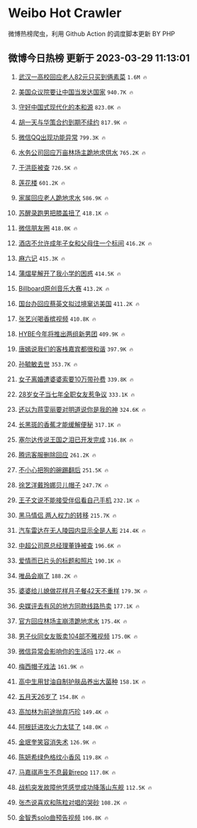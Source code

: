 # Weibo Hot Crawler 



微博热榜爬虫，利用 Github Action 的调度脚本更新 BY PHP 


## 微博今日热榜 更新于 2023-03-29 11:13:01 
1. [武汉一高校回应老人82元只买到俩素菜](https://s.weibo.com/weibo?q=%23%E6%AD%A6%E6%B1%89%E4%B8%80%E9%AB%98%E6%A0%A1%E5%9B%9E%E5%BA%94%E8%80%81%E4%BA%BA82%E5%85%83%E5%8F%AA%E4%B9%B0%E5%88%B0%E4%BF%A9%E7%B4%A0%E8%8F%9C%23&t=31&band_rank=1&Refer=top) `1.6M 🔥` 

1. [美国众议院要让中国当发达国家](https://s.weibo.com/weibo?q=%23%E7%BE%8E%E5%9B%BD%E4%BC%97%E8%AE%AE%E9%99%A2%E8%A6%81%E8%AE%A9%E4%B8%AD%E5%9B%BD%E5%BD%93%E5%8F%91%E8%BE%BE%E5%9B%BD%E5%AE%B6%23&t=31&band_rank=2&Refer=top) `940.7K 🔥` 

1. [守好中国式现代化的本和源](https://s.weibo.com/weibo?q=%23%E5%AE%88%E5%A5%BD%E4%B8%AD%E5%9B%BD%E5%BC%8F%E7%8E%B0%E4%BB%A3%E5%8C%96%E7%9A%84%E6%9C%AC%E5%92%8C%E6%BA%90%23&t=31&band_rank=3&Refer=top) `823.0K 🔥` 

1. [胡一天与华策合约到期不续约](https://s.weibo.com/weibo?q=%23%E8%83%A1%E4%B8%80%E5%A4%A9%E4%B8%8E%E5%8D%8E%E7%AD%96%E5%90%88%E7%BA%A6%E5%88%B0%E6%9C%9F%E4%B8%8D%E7%BB%AD%E7%BA%A6%23&t=31&band_rank=4&Refer=top) `817.9K 🔥` 

1. [微信QQ出现功能异常](https://s.weibo.com/weibo?q=%23%E5%BE%AE%E4%BF%A1QQ%E5%87%BA%E7%8E%B0%E5%8A%9F%E8%83%BD%E5%BC%82%E5%B8%B8%23&t=31&band_rank=5&Refer=top) `799.3K 🔥` 

1. [水务公司回应万亩林场主跪地求供水](https://s.weibo.com/weibo?q=%23%E6%B0%B4%E5%8A%A1%E5%85%AC%E5%8F%B8%E5%9B%9E%E5%BA%94%E4%B8%87%E4%BA%A9%E6%9E%97%E5%9C%BA%E4%B8%BB%E8%B7%AA%E5%9C%B0%E6%B1%82%E4%BE%9B%E6%B0%B4%23&t=31&band_rank=6&Refer=top) `765.2K 🔥` 

1. [于洪臣被查](https://s.weibo.com/weibo?q=%23%E4%BA%8E%E6%B4%AA%E8%87%A3%E8%A2%AB%E6%9F%A5%23&t=31&band_rank=7&Refer=top) `726.5K 🔥` 

1. [莲花楼](https://s.weibo.com/weibo?q=%E8%8E%B2%E8%8A%B1%E6%A5%BC&t=31&band_rank=8&Refer=top) `601.2K 🔥` 

1. [家属回应老人跪地求水](https://s.weibo.com/weibo?q=%23%E5%AE%B6%E5%B1%9E%E5%9B%9E%E5%BA%94%E8%80%81%E4%BA%BA%E8%B7%AA%E5%9C%B0%E6%B1%82%E6%B0%B4%23&t=31&band_rank=9&Refer=top) `586.9K 🔥` 

1. [苏醒录跑男把膝盖扭了](https://s.weibo.com/weibo?q=%23%E8%8B%8F%E9%86%92%E5%BD%95%E8%B7%91%E7%94%B7%E6%8A%8A%E8%86%9D%E7%9B%96%E6%89%AD%E4%BA%86%23&t=31&band_rank=10&Refer=top) `418.1K 🔥` 

1. [微信朋友圈](https://s.weibo.com/weibo?q=%23%E5%BE%AE%E4%BF%A1%E6%9C%8B%E5%8F%8B%E5%9C%88%23&t=31&band_rank=11&Refer=top) `418.0K 🔥` 

1. [酒店不允许成年子女和父母住一个标间](https://s.weibo.com/weibo?q=%23%E9%85%92%E5%BA%97%E4%B8%8D%E5%85%81%E8%AE%B8%E6%88%90%E5%B9%B4%E5%AD%90%E5%A5%B3%E5%92%8C%E7%88%B6%E6%AF%8D%E4%BD%8F%E4%B8%80%E4%B8%AA%E6%A0%87%E9%97%B4%23&t=31&band_rank=12&Refer=top) `416.2K 🔥` 

1. [麻六记](https://s.weibo.com/weibo?q=%23%E9%BA%BB%E5%85%AD%E8%AE%B0%23&t=31&band_rank=13&Refer=top) `415.3K 🔥` 

1. [蒲熠星解开了我小学的困惑](https://s.weibo.com/weibo?q=%23%E8%92%B2%E7%86%A0%E6%98%9F%E8%A7%A3%E5%BC%80%E4%BA%86%E6%88%91%E5%B0%8F%E5%AD%A6%E7%9A%84%E5%9B%B0%E6%83%91%23&t=31&band_rank=14&Refer=top) `414.5K 🔥` 

1. [Billboard原创音乐大赛](https://s.weibo.com/weibo?q=%23Billboard%E5%8E%9F%E5%88%9B%E9%9F%B3%E4%B9%90%E5%A4%A7%E8%B5%9B%23&t=31&band_rank=15&Refer=top) `413.2K 🔥` 

1. [国台办回应蔡英文拟过境窜访美国](https://s.weibo.com/weibo?q=%23%E5%9B%BD%E5%8F%B0%E5%8A%9E%E5%9B%9E%E5%BA%94%E8%94%A1%E8%8B%B1%E6%96%87%E6%8B%9F%E8%BF%87%E5%A2%83%E7%AA%9C%E8%AE%BF%E7%BE%8E%E5%9B%BD%23&t=31&band_rank=16&Refer=top) `411.2K 🔥` 

1. [张艺兴喝香槟视频](https://s.weibo.com/weibo?q=%23%E5%BC%A0%E8%89%BA%E5%85%B4%E5%96%9D%E9%A6%99%E6%A7%9F%E8%A7%86%E9%A2%91%23&t=31&band_rank=17&Refer=top) `410.8K 🔥` 

1. [HYBE今年将推出两组新男团](https://s.weibo.com/weibo?q=%23HYBE%E4%BB%8A%E5%B9%B4%E5%B0%86%E6%8E%A8%E5%87%BA%E4%B8%A4%E7%BB%84%E6%96%B0%E7%94%B7%E5%9B%A2%23&t=31&band_rank=18&Refer=top) `409.9K 🔥` 

1. [唐嫣说我们的客栈嘉宾都很和谐](https://s.weibo.com/weibo?q=%23%E5%94%90%E5%AB%A3%E8%AF%B4%E6%88%91%E4%BB%AC%E7%9A%84%E5%AE%A2%E6%A0%88%E5%98%89%E5%AE%BE%E9%83%BD%E5%BE%88%E5%92%8C%E8%B0%90%23&t=31&band_rank=19&Refer=top) `397.9K 🔥` 

1. [孙毓敏去世](https://s.weibo.com/weibo?q=%23%E5%AD%99%E6%AF%93%E6%95%8F%E5%8E%BB%E4%B8%96%23&t=31&band_rank=20&Refer=top) `353.7K 🔥` 

1. [女子离婚遭婆婆索要10万带孙费](https://s.weibo.com/weibo?q=%23%E5%A5%B3%E5%AD%90%E7%A6%BB%E5%A9%9A%E9%81%AD%E5%A9%86%E5%A9%86%E7%B4%A2%E8%A6%8110%E4%B8%87%E5%B8%A6%E5%AD%99%E8%B4%B9%23&t=31&band_rank=21&Refer=top) `339.8K 🔥` 

1. [28岁女子当七年全职女友惹争议](https://s.weibo.com/weibo?q=%2328%E5%B2%81%E5%A5%B3%E5%AD%90%E5%BD%93%E4%B8%83%E5%B9%B4%E5%85%A8%E8%81%8C%E5%A5%B3%E5%8F%8B%E6%83%B9%E4%BA%89%E8%AE%AE%23&t=31&band_rank=22&Refer=top) `333.1K 🔥` 

1. [还以为蒋雯丽要对明道说你是我的神](https://s.weibo.com/weibo?q=%23%E8%BF%98%E4%BB%A5%E4%B8%BA%E8%92%8B%E9%9B%AF%E4%B8%BD%E8%A6%81%E5%AF%B9%E6%98%8E%E9%81%93%E8%AF%B4%E4%BD%A0%E6%98%AF%E6%88%91%E7%9A%84%E7%A5%9E%23&t=31&band_rank=23&Refer=top) `324.6K 🔥` 

1. [长黑斑的香蕉才能缓解便秘](https://s.weibo.com/weibo?q=%23%E9%95%BF%E9%BB%91%E6%96%91%E7%9A%84%E9%A6%99%E8%95%89%E6%89%8D%E8%83%BD%E7%BC%93%E8%A7%A3%E4%BE%BF%E7%A7%98%23&t=31&band_rank=24&Refer=top) `317.1K 🔥` 

1. [塞尔达传说王国之泪已开发完成](https://s.weibo.com/weibo?q=%23%E5%A1%9E%E5%B0%94%E8%BE%BE%E4%BC%A0%E8%AF%B4%E7%8E%8B%E5%9B%BD%E4%B9%8B%E6%B3%AA%E5%B7%B2%E5%BC%80%E5%8F%91%E5%AE%8C%E6%88%90%23&t=31&band_rank=25&Refer=top) `316.8K 🔥` 

1. [腾讯客服删除回应](https://s.weibo.com/weibo?q=%23%E8%85%BE%E8%AE%AF%E5%AE%A2%E6%9C%8D%E5%88%A0%E9%99%A4%E5%9B%9E%E5%BA%94%23&t=31&band_rank=26&Refer=top) `261.2K 🔥` 

1. [不小心把狗的碗踢翻后](https://s.weibo.com/weibo?q=%23%E4%B8%8D%E5%B0%8F%E5%BF%83%E6%8A%8A%E7%8B%97%E7%9A%84%E7%A2%97%E8%B8%A2%E7%BF%BB%E5%90%8E%23&t=31&band_rank=27&Refer=top) `251.5K 🔥` 

1. [徐艺洋戴玲娜贝儿帽子](https://s.weibo.com/weibo?q=%23%E5%BE%90%E8%89%BA%E6%B4%8B%E6%88%B4%E7%8E%B2%E5%A8%9C%E8%B4%9D%E5%84%BF%E5%B8%BD%E5%AD%90%23&t=31&band_rank=28&Refer=top) `247.7K 🔥` 

1. [王子文说不能接受伴侣看自己手机](https://s.weibo.com/weibo?q=%23%E7%8E%8B%E5%AD%90%E6%96%87%E8%AF%B4%E4%B8%8D%E8%83%BD%E6%8E%A5%E5%8F%97%E4%BC%B4%E4%BE%A3%E7%9C%8B%E8%87%AA%E5%B7%B1%E6%89%8B%E6%9C%BA%23&t=31&band_rank=29&Refer=top) `232.1K 🔥` 

1. [黑马情侣 两人权力的转移](https://s.weibo.com/weibo?q=%E9%BB%91%E9%A9%AC%E6%83%85%E4%BE%A3%20%E4%B8%A4%E4%BA%BA%E6%9D%83%E5%8A%9B%E7%9A%84%E8%BD%AC%E7%A7%BB&t=31&band_rank=30&Refer=top) `215.7K 🔥` 

1. [汽车雷达在无人陵园内显示全是人影](https://s.weibo.com/weibo?q=%23%E6%B1%BD%E8%BD%A6%E9%9B%B7%E8%BE%BE%E5%9C%A8%E6%97%A0%E4%BA%BA%E9%99%B5%E5%9B%AD%E5%86%85%E6%98%BE%E7%A4%BA%E5%85%A8%E6%98%AF%E4%BA%BA%E5%BD%B1%23&t=31&band_rank=31&Refer=top) `214.4K 🔥` 

1. [中超公司原总经理董铮被查](https://s.weibo.com/weibo?q=%23%E4%B8%AD%E8%B6%85%E5%85%AC%E5%8F%B8%E5%8E%9F%E6%80%BB%E7%BB%8F%E7%90%86%E8%91%A3%E9%93%AE%E8%A2%AB%E6%9F%A5%23&t=31&band_rank=32&Refer=top) `196.6K 🔥` 

1. [爱情而已片头的标题和照片](https://s.weibo.com/weibo?q=%23%E7%88%B1%E6%83%85%E8%80%8C%E5%B7%B2%E7%89%87%E5%A4%B4%E7%9A%84%E6%A0%87%E9%A2%98%E5%92%8C%E7%85%A7%E7%89%87%23&t=31&band_rank=33&Refer=top) `190.1K 🔥` 

1. [唯品会崩了](https://s.weibo.com/weibo?q=%E5%94%AF%E5%93%81%E4%BC%9A%E5%B4%A9%E4%BA%86&t=31&band_rank=34&Refer=top) `188.2K 🔥` 

1. [婆婆给儿媳做花样月子餐42天不重样](https://s.weibo.com/weibo?q=%23%E5%A9%86%E5%A9%86%E7%BB%99%E5%84%BF%E5%AA%B3%E5%81%9A%E8%8A%B1%E6%A0%B7%E6%9C%88%E5%AD%90%E9%A4%9042%E5%A4%A9%E4%B8%8D%E9%87%8D%E6%A0%B7%23&t=31&band_rank=35&Refer=top) `179.3K 🔥` 

1. [央媒评去有风的地方同款线路热卖](https://s.weibo.com/weibo?q=%23%E5%A4%AE%E5%AA%92%E8%AF%84%E5%8E%BB%E6%9C%89%E9%A3%8E%E7%9A%84%E5%9C%B0%E6%96%B9%E5%90%8C%E6%AC%BE%E7%BA%BF%E8%B7%AF%E7%83%AD%E5%8D%96%23&t=31&band_rank=36&Refer=top) `177.1K 🔥` 

1. [官方回应林场主崩溃跪地求水](https://s.weibo.com/weibo?q=%23%E5%AE%98%E6%96%B9%E5%9B%9E%E5%BA%94%E6%9E%97%E5%9C%BA%E4%B8%BB%E5%B4%A9%E6%BA%83%E8%B7%AA%E5%9C%B0%E6%B1%82%E6%B0%B4%23&t=31&band_rank=37&Refer=top) `175.4K 🔥` 

1. [男子伙同女友贩卖104部不雅视频](https://s.weibo.com/weibo?q=%23%E7%94%B7%E5%AD%90%E4%BC%99%E5%90%8C%E5%A5%B3%E5%8F%8B%E8%B4%A9%E5%8D%96104%E9%83%A8%E4%B8%8D%E9%9B%85%E8%A7%86%E9%A2%91%23&t=31&band_rank=38&Refer=top) `175.0K 🔥` 

1. [微信异常会影响你的生活吗](https://s.weibo.com/weibo?q=%23%E5%BE%AE%E4%BF%A1%E5%BC%82%E5%B8%B8%E4%BC%9A%E5%BD%B1%E5%93%8D%E4%BD%A0%E7%9A%84%E7%94%9F%E6%B4%BB%E5%90%97%23&t=31&band_rank=39&Refer=top) `172.4K 🔥` 

1. [梅西帽子戏法](https://s.weibo.com/weibo?q=%23%E6%A2%85%E8%A5%BF%E5%B8%BD%E5%AD%90%E6%88%8F%E6%B3%95%23&t=31&band_rank=40&Refer=top) `161.9K 🔥` 

1. [高中生用甘油自制护肤品养出大菌种](https://s.weibo.com/weibo?q=%23%E9%AB%98%E4%B8%AD%E7%94%9F%E7%94%A8%E7%94%98%E6%B2%B9%E8%87%AA%E5%88%B6%E6%8A%A4%E8%82%A4%E5%93%81%E5%85%BB%E5%87%BA%E5%A4%A7%E8%8F%8C%E7%A7%8D%23&t=31&band_rank=41&Refer=top) `158.1K 🔥` 

1. [五月天26岁了](https://s.weibo.com/weibo?q=%23%E4%BA%94%E6%9C%88%E5%A4%A926%E5%B2%81%E4%BA%86%23&t=31&band_rank=42&Refer=top) `154.8K 🔥` 

1. [高加林为前途抛弃巧珍](https://s.weibo.com/weibo?q=%23%E9%AB%98%E5%8A%A0%E6%9E%97%E4%B8%BA%E5%89%8D%E9%80%94%E6%8A%9B%E5%BC%83%E5%B7%A7%E7%8F%8D%23&t=31&band_rank=43&Refer=top) `149.4K 🔥` 

1. [阿根廷进攻火力太猛了](https://s.weibo.com/weibo?q=%23%E9%98%BF%E6%A0%B9%E5%BB%B7%E8%BF%9B%E6%94%BB%E7%81%AB%E5%8A%9B%E5%A4%AA%E7%8C%9B%E4%BA%86%23&t=31&band_rank=44&Refer=top) `148.0K 🔥` 

1. [金珉奎笑容消失术](https://s.weibo.com/weibo?q=%23%E9%87%91%E7%8F%89%E5%A5%8E%E7%AC%91%E5%AE%B9%E6%B6%88%E5%A4%B1%E6%9C%AF%23&t=31&band_rank=45&Refer=top) `126.9K 🔥` 

1. [陈妍希绿色格纹小香风](https://s.weibo.com/weibo?q=%23%E9%99%88%E5%A6%8D%E5%B8%8C%E7%BB%BF%E8%89%B2%E6%A0%BC%E7%BA%B9%E5%B0%8F%E9%A6%99%E9%A3%8E%23&t=31&band_rank=46&Refer=top) `119.8K 🔥` 

1. [马嘉祺声生不息最新repo](https://s.weibo.com/weibo?q=%23%E9%A9%AC%E5%98%89%E7%A5%BA%E5%A3%B0%E7%94%9F%E4%B8%8D%E6%81%AF%E6%9C%80%E6%96%B0repo%23&t=31&band_rank=47&Refer=top) `117.0K 🔥` 

1. [战机突发故障他凭感觉成功降落山东舰](https://s.weibo.com/weibo?q=%23%E6%88%98%E6%9C%BA%E7%AA%81%E5%8F%91%E6%95%85%E9%9A%9C%E4%BB%96%E5%87%AD%E6%84%9F%E8%A7%89%E6%88%90%E5%8A%9F%E9%99%8D%E8%90%BD%E5%B1%B1%E4%B8%9C%E8%88%B0%23&t=31&band_rank=48&Refer=top) `112.5K 🔥` 

1. [张杰说喜欢和陈粒对唱的哭砂](https://s.weibo.com/weibo?q=%23%E5%BC%A0%E6%9D%B0%E8%AF%B4%E5%96%9C%E6%AC%A2%E5%92%8C%E9%99%88%E7%B2%92%E5%AF%B9%E5%94%B1%E7%9A%84%E5%93%AD%E7%A0%82%23&t=31&band_rank=49&Refer=top) `108.2K 🔥` 

1. [金智秀solo曲预告视频](https://s.weibo.com/weibo?q=%23%E9%87%91%E6%99%BA%E7%A7%80solo%E6%9B%B2%E9%A2%84%E5%91%8A%E8%A7%86%E9%A2%91%23&t=31&band_rank=50&Refer=top) `106.8K 🔥` 

